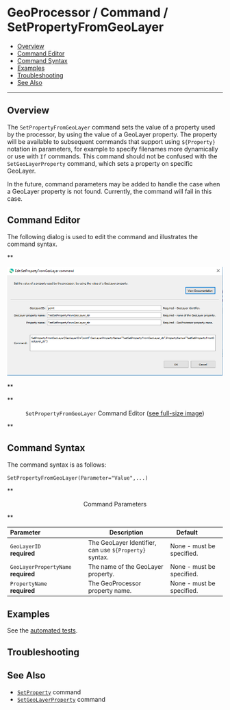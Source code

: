 # GeoProcessor / Command / SetPropertyFromGeoLayer #

*   [Overview](#overview)
*   [Command Editor](#command-editor)
*   [Command Syntax](#command-syntax)
*   [Examples](#examples)
*   [Troubleshooting](#troubleshooting)
*   [See Also](#see-also)

-------------------------

## Overview ##

The `SetPropertyFromGeoLayer` command sets the value of a property used by the processor,
by using the value of a GeoLayer property.
The property will be available to subsequent commands that support using `${Property}` notation in
parameters, for example to specify filenames more dynamically or use with `If` commands. This
command should not be confused with the `SetGeoLayerProperty` command, which sets a
property on specific GeoLayer.

In the future, command parameters may be added to handle the case when a GeoLayer property is not found.
Currently, the command will fail in this case.

## Command Editor ##

The following dialog is used to edit the command and illustrates the command syntax.

**<p style="text-align: center;">
![SetPropertyFromGeoLayer](SetPropertyFromGeoLayer.png)
</p>**

**<p style="text-align: center;">
`SetPropertyFromGeoLayer` Command Editor (<a href="../SetPropertyFromGeoLayer.png">see full-size image</a>)
</p>**

## Command Syntax ##

The command syntax is as follows:

```text
SetPropertyFromGeoLayer(Parameter="Value",...)
```
**<p style="text-align: center;">
Command Parameters
</p>**

| **Parameter**&nbsp;&nbsp;&nbsp;&nbsp;&nbsp;&nbsp;&nbsp;&nbsp;&nbsp;&nbsp;&nbsp;&nbsp;&nbsp;&nbsp;&nbsp;&nbsp;&nbsp;&nbsp;&nbsp;&nbsp;&nbsp;&nbsp;&nbsp;&nbsp;&nbsp;&nbsp; | **Description** | **Default**&nbsp;&nbsp;&nbsp;&nbsp;&nbsp;&nbsp;&nbsp;&nbsp;&nbsp;&nbsp; |
| -----------------------|--------------------------------------------------------|-------------------------- |
| `GeoLayerID`<br>**required**| The GeoLayer Identifier, can use `${Property}` syntax. | None - must be specified. |
| `GeoLayerPropertyName`<br>**required**| The name of the GeoLayer property. | None - must be specified. |
| `PropertyName`<br>**required**| The GeoProcessor property name. | None - must be specified. |

## Examples ##

See the [automated tests](https://github.com/OpenWaterFoundation/owf-app-geoprocessor-python-test/tree/main/test/commands/SetPropertyFromGeoLayer).

## Troubleshooting ##

## See Also ##

*   [`SetProperty`](../SetProperty/SetProperty.md) command
*   [`SetGeoLayerProperty`](../SetGeoLayerProperty/SetGeoLayerProperty.md) command
